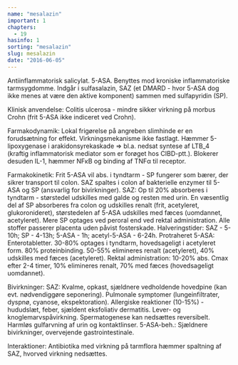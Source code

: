 ```yaml
---
name: "mesalazin"
important: 1
chapters:  
  - 19
hasinfo: 1
sorting: "mesalazin"
slug: mesalazin
date: "2016-06-05"
---
```


Antiinflammatorisk salicylat. 5-ASA. Benyttes mod kroniske inflammatoriske tarmsygdomme. Indgår i sulfasalazin, SAZ (et DMARD - hvor 5-ASA dog ikke menes at være den aktive komponent) sammen med sulfapyridin (SP).

Klinisk anvendelse: Colitis ulcerosa - mindre sikker virkning på morbus Crohn (frit 5-ASA ikke indiceret ved Crohn).

Farmakodynamik: Lokal frigørelse på angreben slimhinde er en forudsætning for effekt. Virkningsmekanisme ikke fastlagt. Hæmmer 5-lipoxygenase i arakidonsyrekaskade => bl.a. nedsat syntese af LTB_4 (kraftig inflammatorisk mediator som er forøget hos CIBD-ptt.). Blokerer desuden IL-1, hæmmer NFκB og binding af TNFα til receptor.

Farmakokinetik: Frit 5-ASA vil abs. i tyndtarm - SP fungerer som bærer, der sikrer transport til colon. SAZ spaltes i colon af bakterielle enzymer til 5-ASA og SP (ansvarlig for bivirkninger). SAZ: Op til 20% absorberes i tyndtarm - størstedel udskilles med galde og resten med urin. En væsentlig del af SP absorberes fra colon og udskilles renalt (frit, acetyleret, glukoronideret), størstedelen af 5-ASA udskilles med fæces (uomdannet, acetyleret). Mere SP optages ved peroral end ved rektal administration. Alle stoffer passerer placenta uden påvist fosterskade. Halveringstider: SAZ - 5-10h; SP - 4-13h; 5-ASA - 1h; acetyl-5-ASA - 6-24h. Protraheret 5-ASA: Enterotabletter. 30-80% optages i tyndtarm, hovedsageligt i acetyleret form. 80% proteinbinding. 50-55% elimineres renalt (acetyleret), 40% udskilles med fæces (acetyleret). Rektal administration: 10-20% abs. Cmax efter 2-4 timer, 10% elimineres renalt, 70% med fæces (hovedsageligt uomdannet).

Bivirkninger: SAZ: Kvalme, opkast, sjældnere vedholdende hovedpine (kan evt. nødvendiggøre seponering). Pulmonale symptomer (lungeinfiltrater, dyspnø, cyanose, ekspektoration). Allergiske reaktioner (10-15%) - hududslæt, feber, sjældent eksfoliativ dermatitis. Lever- og knoglemarvspåvirkning. Spermatogenese kan nedsættes reversibelt. Harmløs gulfarvning af urin og kontaktlinser. 5-ASA-beh.: Sjældnere bivirkninger, overvejende gastrointestinale.

Interaktioner: Antibiotika med virkning på tarmflora hæmmer spaltning af SAZ, hvorved virkning nedsættes.
